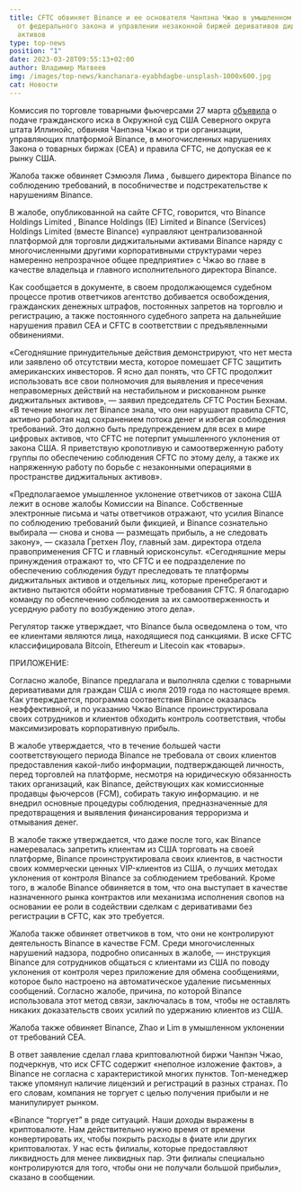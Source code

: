 ```yaml
---
title: CFTC обвиняет Binance и ее основателя Чанпэна Чжао в умышленном уклонении
  от федерального закона и управлении незаконной биржей деривативов диджитальных
  активов
type: top-news
position: "1"
date: 2023-03-28T09:55:13+02:00
author: Владимир Матвеев
img: /images/top-news/kanchanara-eyabhdagbe-unsplash-1000x600.jpg
cat: Новости
---
```

Комиссия по торговле товарными фьючерсами 27 марта [объявила](https://www.cftc.gov/PressRoom/PressReleases/8680-23) о подаче гражданского иска в Окружной суд США Северного округа штата Иллинойс, обвиняя Чанпэна Чжао и три организации, управляющих платформой Binance, в многочисленных нарушениях Закона о товарных биржах (CEA) и правила CFTC, не допуская ее к рынку США.  

Жалоба также обвиняет Сэмюэля Лима , бывшего директора Binance по соблюдению требований, в пособничестве и подстрекательстве к нарушениям Binance.

В жалобе, опубликованной на сайте CFTC, говорится, что Binance Holdings Limited , Binance Holdings (IE) Limited и Binance (Services) Holdings Limited (вместе Binance) «управляют централизованной платформой для торговли диджитальными активами Binance наряду с многочисленными другими корпоративными структурами через намеренно непрозрачное общее предприятие» с Чжао во главе в качестве владельца и главного исполнительного директора Binance.

Как сообщается в документе, в своем продолжающемся судебном процессе против ответчиков агентство добивается освобождения, гражданских денежных штрафов, постоянных запретов на торговлю и регистрацию, а также постоянного судебного запрета на дальнейшие нарушения правил CEA и CFTC в соответствии с предъявленными обвинениями.

«Сегодняшние принудительные действия демонстрируют, что нет места или заявлено об отсутствии места, которое помешает CFTC защитить американских инвесторов. Я ясно дал понять, что CFTC продолжит использовать все свои полномочия для выявления и пресечения неправомерных действий на нестабильном и рискованном рынке диджитальных активов», — заявил председатель CFTC Ростин Бехнам. «В течение многих лет Binance знала, что они нарушают правила CFTC, активно работая над сохранением потока денег и избегая соблюдения требований. Это должно быть предупреждением для всех в мире цифровых активов, что CFTC не потерпит умышленного уклонения от закона США. Я приветствую кропотливую и самоотверженную работу группы по обеспечению соблюдения CFTC по этому делу, а также их напряженную работу по борьбе с незаконными операциями в пространстве диджитальных активов».

«Предполагаемое умышленное уклонение ответчиков от закона США лежит в основе жалобы Комиссии на Binance. Собственные электронные письма и чаты ответчиков отражают, что усилия Binance по соблюдению требований были фикцией, и Binance сознательно выбирала — снова и снова — размещать прибыль, а не следовать закону», — сказала Гретхен Лоу, главный зам. директора отдела правоприменения CFTC и главный юрисконсульт. «Сегодняшние меры принуждения отражают то, что CFTC и ее подразделение по обеспечению соблюдения будут преследовать те платформы диджитальных активов и отдельных лиц, которые пренебрегают и активно пытаются обойти нормативные требования CFTC. Я благодарю команду по обеспечению соблюдения за их самоотверженность и усердную работу по возбуждению этого дела».

Регулятор также утверждает, что Binance была осведомлена о том, что ее клиентами являются лица, находящиеся под санкциями. В иске CFTC классифицировала Bitcoin, Ethereum и Litecoin как «товары».

ПРИЛОЖЕНИЕ:

Согласно жалобе, Binance предлагала и выполняла сделки с товарными деривативами для граждан США с июля 2019 года по настоящее время. Как утверждается, программа соответствия Binance оказалась неэффективной, и по указанию Чжао Binance проинструктировала своих сотрудников и клиентов обходить контроль соответствия, чтобы максимизировать корпоративную прибыль.

В жалобе утверждается, что в течение большей части соответствующего периода Binance не требовала от своих клиентов предоставления какой-либо информации, подтверждающей личность, перед торговлей на платформе, несмотря на юридическую обязанность таких организаций, как Binance, действующих как комиссионные продавцы фьючерсов (FCM), собирать такую информацию. и не внедрил основные процедуры соблюдения, предназначенные для предотвращения и выявления финансирования терроризма и отмывания денег.

В жалобе также утверждается, что даже после того, как Binance намеревалась запретить клиентам из США торговать на своей платформе, Binance проинструктировала своих клиентов, в частности своих коммерчески ценных VIP-клиентов из США, о лучших методах уклонения от контроля Binance за соблюдением требований. Кроме того, в жалобе Binance обвиняется в том, что она выступает в качестве назначенного рынка контрактов или механизма исполнения свопов на основании ее роли в содействии сделкам с деривативами без регистрации в CFTC, как это требуется.

Жалоба также обвиняет ответчиков в том, что они не контролируют деятельность Binance в качестве FCM. Среди многочисленных нарушений надзора, подробно описанных в жалобе, — инструкция Binance для сотрудников общаться с клиентами из США по поводу уклонения от контроля через приложение для обмена сообщениями, которое было настроено на автоматическое удаление письменных сообщений. Согласно жалобе, причина, по которой Binance использовала этот метод связи, заключалась в том, чтобы не оставлять никаких доказательств своих усилий по удержанию клиентов из США. 

Жалоба также обвиняет Binance, Zhao и Lim в умышленном уклонении от требований CEA. 

В ответ заявление сделал глава криптовалютной биржи Чанпэн Чжао, подчеркнув, что иск CFTC содержит «неполное изложение фактов», а Binance не согласна с характеристикой многих пунктов. Топ-менеджер также упомянул наличие лицензий и регистраций в разных странах. По его словам, компания не торгует с целью получения прибыли и не манипулирует рынком.

«Binance “торгует” в ряде ситуаций. Наши доходы выражены в криптовалюте. Нам действительно нужно время от времени конвертировать их, чтобы покрыть расходы в фиате или других криптовалютах. У нас есть филиалы, которые предоставляют ликвидность для менее ликвидных пар. Эти филиалы специально контролируются для того, чтобы они не получали большой прибыли»,  сказано в сообщении.